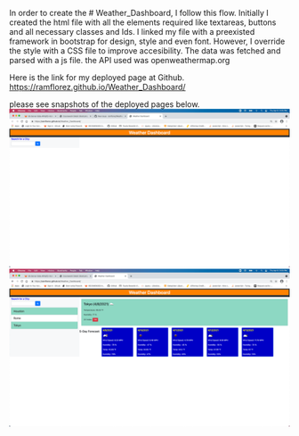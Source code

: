 In order to create the # Weather_Dashboard, I follow this flow.
Initially I created the html file with all the elements required like textareas, buttons and all necessary classes and Ids.
I linked my file with a preexisted framework in bootstrap for design, style and even font.
However, I override the style with a CSS file to improve accesibility.
The data was fetched and parsed with a js file.
the API used was openweathermap.org

Here is the link for my deployed page at Github.
https://ramflorez.github.io/Weather_Dashboard/

please see snapshots of the deployed pages below.
<img src="./Assests/Images/After_click.png">
<img src="./Assests/Images/Before_click.png">
